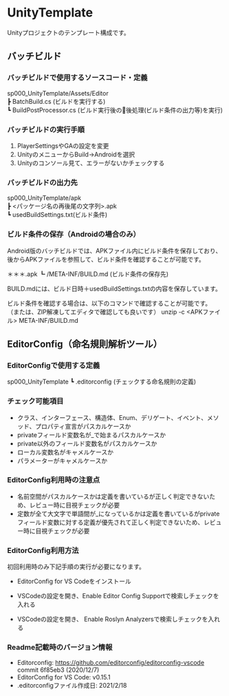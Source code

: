 # UnityTemplate

Unityプロジェクトのテンプレート構成です。

## バッチビルド

### バッチビルドで使用するソースコード・定義

sp000\_UnityTemplate/Assets/Editor  
  ┣ BatchBuild.cs (ビルドを実行する)  
  ┗ BuildPostProcessor.cs (ビルド実行後の後処理(ビルド条件の出力等)を実行)

### バッチビルドの実行手順

1. PlayerSettingsやGAの設定を変更
2. UnityのメニューからBuild→Androidを選択
3. Unityのコンソール見て、エラーがないかチェックする

### バッチビルドの出力先

sp000_UnityTemplate/apk  
  ┣ <パッケージ名の再後尾の文字列>.apk  
  ┗ usedBuildSettings.txt(ビルド条件)

### ビルド条件の保存（Androidの場合のみ）

Android版のバッチビルドでは、APKファイル内にビルド条件を保存しており、
後からAPKファイルを参照して、ビルド条件を確認することが可能です。

＊＊＊.apk
  ┗ /META-INF/BUILD.md          (ビルド条件の保存先)

BUILD.mdには、ビルド日時＋usedBuildSettings.txtの内容を保存しています。

ビルド条件を確認する場合は、以下のコマンドで確認することが可能です。
（または、ZIP解凍してエディタで確認しても良いです）
  unzip -c <APKファイル> META-INF/BUILD.md



## EditorConfig（命名規則解析ツール）

### EditorConfigで使用する定義
sp000\_UnityTemplate 
  ┗ .editorconfig (チェックする命名規則の定義)

### チェック可能項目
- クラス、インターフェース、構造体、Enum、デリゲート、イベント、メソッド、プロパティ宣言がパスカルケースか
- privateフィールド変数名が_で始まるパスカルケースか
- private以外のフィールド変数名がパスカルケースか
- ローカル変数名がキャメルケースか
- パラメーターがキャメルケースか

### EditorConfig利用時の注意点
- 名前空間がパスカルケースかは定義を書いているが正しく判定できないため、レビュー時に目視チェックが必要
- 定数が全て大文字で単語間が_になっているかは定義を書いているがprivateフィールド変数に対する定義が優先されて正しく判定できないため、レビュー時に目視チェックが必要

### EditorConfig利用方法
初回利用時のみ下記手順の実行が必要になります。
- EditorConfig  for VS Codeをインストール​

- VSCodeの設定を開き、Enable Editor Config Supportで検索しチェックを入れる​

- VSCodeの設定を開き、 Enable Roslyn Analyzersで検索しチェックを入れる

### Readme記載時のバージョン情報
- Editorconfig: https://github.com/editorconfig/editorconfig-vscode commit 6f85eb3 (2020/12/7)
- EditorConfig for VS Code: v0.15.1
- .editorconfigファイル作成日: 2021/2/18

